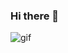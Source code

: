 ### Hi there 👋

<!--
**caelumpirata/caelumpirata** is a ✨ _special_ ✨ repository because its `README.md` (this file) appears on your GitHub profile.

Here are some ideas to get you started:

- 🔭 I’m currently working on ...
- 🌱 I’m currently learning ...
- 👯 I’m looking to collaborate on ...
- 🤔 I’m looking for help with ...
- 💬 Ask me about ...
- 📫 How to reach me: ...
- 😄 Pronouns: ...
- ⚡ Fun fact: ...
-->



![gif](https://user-images.githubusercontent.com/85424262/161450383-3819ea87-0086-488c-81fc-e840c53b7007.gif)
